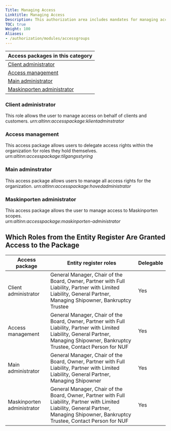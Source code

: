 ```yaml
---
Title: Managing Access
Linktitle: Managing Access
Description: This authorization area includes mandates for managing access. The access packages in this category should not be linked to resources and services. Changes in regulations or the introduction of new digital services may lead to modifications in the access rights granted by these authorizations.
TOC: true
Weight: 100
Aliases:
- /authorization/modules/accessgroups
---
```


|**Access packages in this category**|
|---|
|[Client administrator](#client-administrator)|
|[Access management](#access-management)|
|[Main administrator](#main-adminstrator)|
|[Maskinporten administrator](#maskinporten-administrator)|

### Client administrator
This role allows the user to manage access on behalf of clients and customers.
*urn:altinn:accesspackage:klientadminstrator*

### Access management
This access package allows users to delegate access rights within the organization for roles they hold themselves.
*urn:altinn:accesspackage:tilgangsstyring*

### Main adminstrator
This access package allows users to manage all access rights for the organization.
*urn:altinn:accesspackage:hovedadministrator*

### Maskinporten administrator
This access package allows the user to manage access to Maskinporten scopes.  
*urn:altinn:accesspackage:maskinporten-administrator*

## Which Roles from the Entity Register Are Granted Access to the Package
|**Access package**|**Entity register roles**|**Delegable**|
|---|---|---|
|Client administrator|General Manager, Chair of the Board, Owner, Partner with Full Liability, Partner with Limited Liability, General Partner, Managing Shipowner, Bankruptcy Trustee|Yes|
|Access management|General Manager, Chair of the Board, Owner, Partner with Full Liability, Partner with Limited Liability, General Partner, Managing Shipowner, Bankruptcy Trustee, Contact Person for NUF|Yes|
|Main administrator|General Manager, Chair of the Board, Owner, Partner with Full Liability, Partner with Limited Liability, General Partner, Managing Shipowner|Yes|
|Maskinporten administrator|General Manager, Chair of the Board, Owner, Partner with Full Liability, Partner with Limited Liability, General Partner, Managing Shipowner, Bankruptcy Trustee, Contact Person for NUF|Yes|
